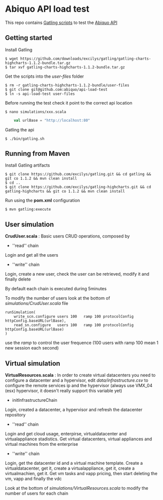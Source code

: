 Abiquo API load test
====================

This repo contains [Gatling scripts](https://github.com/excilys/gatling) to test the [Abiquo API](http://community.abiquo.com/display/ABI20/API+Reference)

Getting started
---------------

Install Gatling

    $ wget https://github.com/downloads/excilys/gatling/gatling-charts-highcharts-1.1.2-bundle.tar.gz
    $ tar xvf gatling-charts-highcharts-1.1.2-bundle.tar.gz

Get the scripts into the *user-files* folder

	$ rm -r gatling-charts-highcharts-1.1.2-bundle/user-files
    $ git clone git@github.com:abiquo/api-load-test
    $ ln -s api-load-test user-files

Before running the test check it point to the correct api location  

    $ nano simulations/xxx.scala

```scala
    val urlBase = "http://localhost:80"
```

Gatling the api  

    $ ./bin/gatling.sh


Running from Maven
------------------
Install Gatling artifacts

    $ git clone https://github.com/excilys/gatling.git && cd gatling && git co 1.1.2 && mvn clean install
    $ cd ..
    $ git clone https://github.com/excilys/gatling-highcharts.git && cd gatling-highcharts && git co 1.1.2 && mvn clean install

Run using the __pom.xml__ configuration

    $ mvn gatling:execute



User simulation
---------------

__CrudUser.scala__ : Basic users CRUD operations, composed by 

* ''read'' chain 

Login and get all the users

* ''write'' chain

Login, create a new user, check the user can be retrieved, modify it and finally delete

By default each chain is executed during 5minutes

To modify the number of users look at the bottom of _simulations/CrudUser.scala_ file

    runSimulation(
        write_scn.configure users 100 	ramp 100 protocolConfig httpConfig.baseURL(urlBase),
        read_sn.configure 	users 100 	ramp 100 protocolConfig httpConfig.baseURL(urlBase)
    )

use the _ramp_ to control the user frequence (100 users with ramp 100 mean 1 new session each second)


Virtual simulation
------------------

__VirtualResources.scala__ : In order to create virtual datacenters you need to configure a datacenter and a hypervisor, edit _data/infrastructure.csv_ to configure the remote services ip and the hypervisor (always use VMX_04 (esx) hypervisor, it doesn't really support this variable yet)


* initInfrastructureChain

Login, created a datacenter, a hypervisor and refresh the datacenter repository

* ''read'' chain

Login and get cloud usage, enterpirse, virtualdatacenter and virtualappliance stadistics.
Get virtual datacenters, virtual appliances and virtual machines from the enterprise

* ''write'' chain

Login, get the datacenter id and a virtual machine template. 
Create a virtualdatacenter, get it, create a virtualappliance, get it, create a virtualmachien, get it. Get vm tasks and vapp pricing, then start deleting the vm, vapp and finally the vdc

Look at the bottom of _simulations/VirtualResources.scala_ to modify the number of users for each chain
